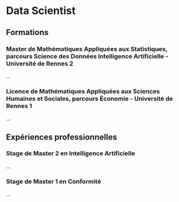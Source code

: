 # Data Scientist

## Formations

### Master de Mathématiques Appliquées aux Statistiques, parcours Science des Données Intelligence Artificielle - Université de Rennes 2
...

### Licence de Mathématiques Appliquées aux Sciences Humaines et Sociales, parcours Économie - Université de Rennes 1 
...

## Expériences professionnelles

### Stage de Master 2 en Intelligence Artificielle
...

### Stage de Master 1 en Conformité
...

